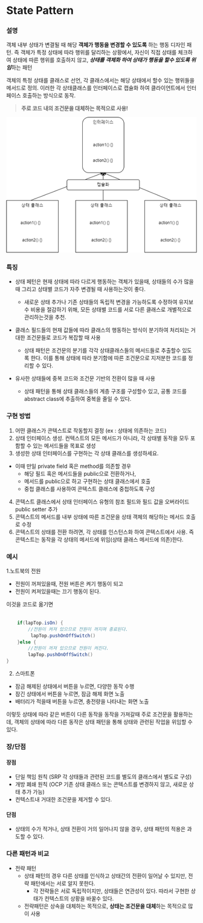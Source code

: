 State Pattern
================

### 설명
객체 내부 상태가 변결될 때 해당 **객체가 행동을 변경할 수 있도록** 하는 행동 디자인 패턴.
즉 객체가 특정 상태에 따라 행위를 달리하는 상황에서, 자신이 직접 상태를 체크하여 상태에 따른 행위를 호출하지 않고,
***상태를 객체화 하여 상태가 행동을 할수 있도록 위임***하는 패턴

객체의 특정 상태를 클래스로 선언, 각 클래스에서는 해당 상태에서 할수 있는 행위들을 메서드로 정의.
이러한 각 상태클래스를 인터페이스로 캡슐화 하여  클라이언트에서 인터페이스 호출하는 방식으로 동작.

> **주로 코드 내의 조건문을 대체하는 목적으로 사용!**

![상태 패턴](../../../../../resources/image/state1.png)

### 특징

- 상태 페턴은 현재 상태에 따라 다르게 행동하는 객체가 있을때, 상태들의 수가 많을 때 그리고 상태별 코드가 자주 변경될 때 사용하는것이 좋다.
  - 새로운 상태 추가나 기존 상태들의 독립적 변경을 가능하도록 수정하여 유지보수 비용을 절감하기 위해, 모든 상태별 코드를 서로 다른 클래스로 개별적으로 관리하는것을 추천. 


- 클래스 필드들의 현재 값들에 따라 클래스의 행동하는 방식이 분기하여 처리되는 거대한 조건문들로 코드가 복잡할 때 사용
  - 상태 패턴은 조건문의 분기를 각각 상태클래스들의 메서드들로 추출할수 있도록 한다. 이를 통해 상태에 따라 분기함에 따른 조건문으로 지저분한 코드를 정리할 수 있다.


- 유사한 상태들에 중복 코드와 조건문 기반의 전환이 많을 때 사용
  - 상태 패턴을 통해 상태 클래스들의 계층 구조를 구성할수 있고, 공통 코드를 abstract class에 추출하여 중복을 줄일 수 있다.


### 구현 방법

1. 어떤 클래스가 콘텍스트로 작동할지 결정 (ex : 상태에 의존하는 코드)
2. 상태 인터페이스 생성. 컨텍스트의 모든 메서드가 아니라, 각 상태별 동작을 모두 포함할 수 있는 메서드들을 목표로 생성
3. 생성한 상태 인터페이스를 구현하는 각 상태 클래스를 생성하세요.
  * 이때 만일 private field 혹은 method를 의존할 경우 
    - 해당 필드 혹은 메서드들을 public으로 전환하거나,
    - 메서드를 public으로 하고 구현하는 상태 클래스에서 호출 
    - 중첩 클래스를 사용하여 콘텍스트 클래스에 중첩하도록 구성
4. 콘텍스트 클래스에서 상태 인터페이스 유형의 참조 필드와 필드 값을 오버라이드 public setter 추가 
5. 콘텍스트의 메서드를 내부 상태에 따른 조건문을 상태 객체의 해당하는 메서드 호출로 수정
6. 콘텍스트의 상태를 전환 하려면, 각 상태를 인스턴스화 하여 콘텍스트에서 사용. 즉 콘텍스트는 동작을 각 상태의 메서드에 위임(상태 클래스 메서드에 의존)한다.

### 예시 

1.노트북의 전원
- 전원이 꺼져있을때, 전원 버튼은 켜기 행동이 되고
- 전원이 켜져있을때는 끄기 행동이 된다.

이것을 코드로 옮기면
```java

    if(lapTop.isOn) {
        //전원이 켜져 있으므로 전원이 꺼지며 종료된다.
         lapTop.pushOnOffSwitch()    
    }else {
        //전원이 꺼져 있으므로 전원이 켜진다.
        lapTop.pushOnOffSwitch()
}
```

2. 스마트폰 
- 잠금 해제된 상태에서 버튼을 누르면, 다양한 동작 수행
- 잠긴 상태에서 버튼을 누르면, 잠금 해제 화면 노출
- 배터리가 적을때 버튼을 누르면, 충전량을 나타내는 화면 노출

이렇듯 상태에 따라 같은 버튼이 다른 동작을 동작을 가져갈때 주로 조건문을 활용하는데,
객체의 상태에 따라 다른 동작은 상태 패턴을 통해 상태와 관련된 작업을 위임할 수 있다.


### 장/단점

#### 장점
- 단일 책임 원칙 (SRP 각 상태들과 관련된 코드를 별도의 클래스에서 별도로 구성) 
- 개방 폐쇄 원칙 (OCP 기존 상태 클래스 또는 콘텍스트를 변경하지 않고, 새로운 상태 추가 가능)
- 컨텍스트내 거대한 조건문을 제거할 수 있다.

#### 단점
- 상태의 수가 적거나, 상태 전환이 거의 일어나지 않을 경우, 상태 패턴의 적용은 과도할 수 있다. 

### 다른 패턴과 비교 

- 전략 패턴
  - 상태 패턴의 경우 다른 상태를 인식하고 상태간의 전환이 일어날 수 있지만, 전략 패턴에서는 서로 알지 못한다.
    - 각 전략들은 서로 독립적이지만, 상태들은 연관성이 있다. 따라서 구현한 상태가 컨텍스트의 상황을 바꿀수 있다.
  - 전략패턴은 상속을 대체하는 목적으로, **상태는 조건문을 대체**하는 목적으로 많이 사용 
  